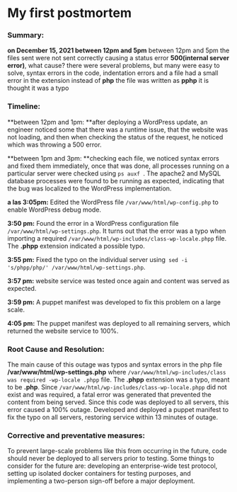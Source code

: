 # My first postmortem

### Summary:

**on December 15, 2021 between 12pm and 5pm** between 12pm and 5pm the files sent were not sent correctly causing a status error **500(internal server error)**, what cause? there were several problems, but many were easy to solve, syntax errors in the code, indentation errors and a file had a small error in the extension instead of **php** the file was written as **pphp** it is thought it was a typo

### Timeline:

**between 12pm and 1pm: **after deploying a WordPress update, an engineer noticed some that there was a runtime issue, that the website was not loading, and then when checking the status of the request, he noticed which was throwing a 500 error.

**between 1pm and 3pm: **checking each file, we noticed syntax errors and fixed them immediately, once that was done, all processes running on a particular server were checked using `ps auxf `. The apache2 and MySQL database processes were found to be running as expected, indicating that the bug was localized to the WordPress implementation.

**a las 3:05pm:** Edited the WordPress file `/var/www/html/wp-config.php` to enable WordPress debug mode.

**3:50 pm:** Found the error in a WordPress configuration file `/var/www/html/wp-settings.php`. It turns out that the error was a typo when importing a required `/var/www/html/wp-includes/class-wp-locale.phpp` file. The **.phpp** extension indicated a possible typo.

**3:55 pm:** Fixed the typo on the individual server using` sed -i 's/phpp/php/' /var/www/html/wp-settings.php`.

**3:57 pm:** website service was tested once again and content was served as expected.

**3:59 pm:** A puppet manifest was developed to fix this problem on a large scale.

**4:05 pm:** The puppet manifest was deployed to all remaining servers, which returned the website service to 100%.

### Root Cause and Resolution:

The main cause of this outage was typos and syntax errors in the php file **/var/www/html/wp-settings.php** where `/var/www/html/wp-includes/class was required -wp-locale .phpp` file. The **.phpp** extension was a typo, meant to be **.php**. Since `/var/www/html/wp-includes/class-wp-locale.phpp` did not exist and was required, a fatal error was generated that prevented the content from being served. Since this code was deployed to all servers, this error caused a 100% outage. Developed and deployed a puppet manifest to fix the typo on all servers, restoring service within 13 minutes of outage.

### Corrective and preventative measures:

To prevent large-scale problems like this from occurring in the future, code should never be deployed to all servers prior to testing. Some things to consider for the future are: developing an enterprise-wide test protocol, setting up isolated docker containers for testing purposes, and implementing a two-person sign-off before a major deployment.
